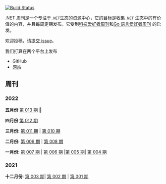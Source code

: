 [![Build Status](https://dev.azure.com/tindi/DotNETWeekly/_apis/build/status/DotNETWeekly-io.DotNetWeekly?branchName=master)](https://dev.azure.com/tindi/DotNETWeekly/_build/latest?definitionId=8&branchName=master)

.NET 周刊是一个专注于`.NET`生态的资源中心，它的目标是收集`.NET` 生态中的有价值的内容，并且每周定期发布。它受到[科技爱好者周刊](https://github.com/ruanyf/weekly)和[Go 语言爱好者周刊](https://github.com/polaris1119/golangweekly) 的启发。

欢迎投稿，请[提交 issue](https://github.com/gaufung/DotNetWeekly/issues)。

我们打算在两个平台上发布

- GitHub
- [网站](https://dotnetweekly.azurewebsites.net/)

## 周刊

### 2022

**五月份** [第 013 期](docs/episode-013)  :high_brightness:

**四月份**  [第 012 期](docs/episode-012.md)

**三月份**: [第 011 期](docs/episode-011.md) | [第 010 期](docs/episode-010.md) 

**二月份**: [第 009 期](docs/episode-009.md) | [第 008 期](docs/episode-008.md)

**一月份**: [第 007 期](docs/episode-007.md) | [第 006 期](docs/episode-006.md) |[第 005 期](docs/episode-005.md)| [第 004 期](docs/episode-004.md)

### 2021

**十二月份**: [第 003 期](docs/episode-003.md)| [第 002 期](docs/episode-002.md) | [第 001 期](docs/episode-001.md)
